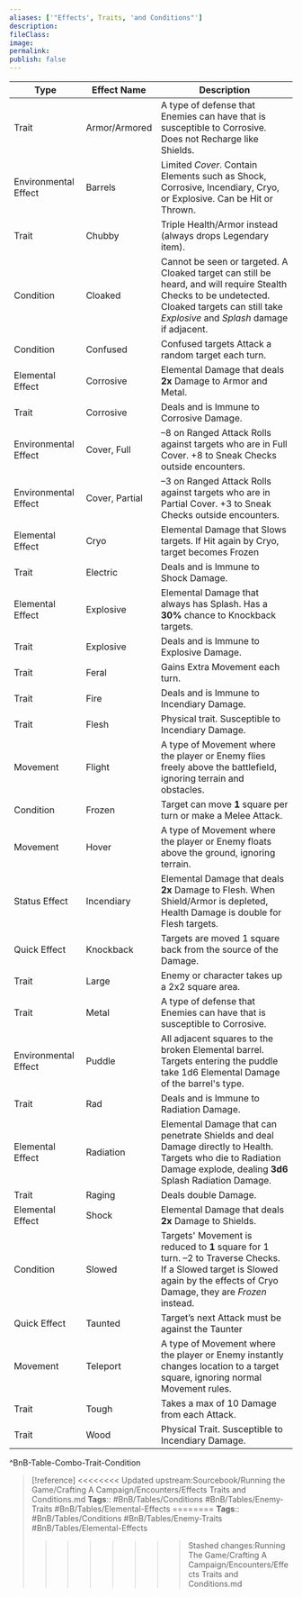 ```yaml
---
aliases: ['"Effects', Traits, 'and Conditions"']
description: 
fileClass: 
image: 
permalink: 
publish: false
---
```


| Type                 | Effect Name    | Description                                                                                                                                                                                    |
|----------------------|----------------|------------------------------------------------------------------------------------------------------------------------------------------------------------------------------------------------|
| Trait                | Armor\/Armored | A type of defense that Enemies can have that is susceptible to Corrosive. Does not Recharge like Shields.                                                                                      |
| Environmental Effect | Barrels        | Limited *Cover*. Contain Elements such as Shock, Corrosive, Incendiary, Cryo, or Explosive. Can be Hit or Thrown.                                                                              |
| Trait                | Chubby         | Triple Health/Armor instead (always drops Legendary item).                                                                                                                                     |
| Condition            | Cloaked        | Cannot be seen or targeted. A Cloaked target can still be heard, and will require Stealth Checks to be undetected. Cloaked targets can still take *Explosive* and *Splash* damage if adjacent. |
| Condition            | Confused       | Confused targets Attack a random target each turn.                                                                                                                                             |
| Elemental Effect     | Corrosive      | Elemental Damage that deals **2x** Damage to Armor and Metal.                                                                                                                                  |
| Trait                | Corrosive      | Deals and is Immune to Corrosive Damage.                                                                                                                                                       |
| Environmental Effect | Cover, Full    | –8 on Ranged Attack Rolls against targets who are in Full Cover. +8 to Sneak Checks outside encounters.                                                                                        |
| Environmental Effect | Cover, Partial | –3 on Ranged Attack Rolls against targets who are in Partial Cover. +3 to Sneak Checks outside encounters.                                                                                     |
| Elemental Effect     | Cryo           | Elemental Damage that Slows targets. If Hit again by Cryo, target becomes Frozen                                                                                                               |
| Trait                | Electric       | Deals and is Immune to Shock Damage.                                                                                                                                                           |
| Elemental Effect     | Explosive      | Elemental Damage that always has Splash. Has a **30%** chance to Knockback targets.                                                                                                            |
| Trait                | Explosive      | Deals and is Immune to Explosive Damage.                                                                                                                                                       |
| Trait                | Feral          | Gains Extra Movement each turn.                                                                                                                                                                |
| Trait                | Fire           | Deals and is Immune to Incendiary Damage.                                                                                                                                                      |
| Trait                | Flesh          | Physical trait. Susceptible to Incendiary Damage.                                                                                                                                              |
| Movement             | Flight         | A type of Movement where the player or Enemy flies freely above the battlefield, ignoring terrain and obstacles.                                                                               |
| Condition            | Frozen         | Target can move **1** square per turn or make a Melee Attack.                                                                                                                                  |
| Movement             | Hover          | A type of Movement where the player or Enemy floats above the ground, ignoring terrain.                                                                                                        |
| Status Effect        | Incendiary     | Elemental Damage that deals **2x** Damage to Flesh. When Shield/Armor is depleted, Health Damage is double for Flesh targets.                                                                  |
| Quick Effect         | Knockback      | Targets are moved 1 square back from the source of the Damage.                                                                                                                                 |
| Trait                | Large          | Enemy or character takes up a 2x2 square area.                                                                                                                                                 |
| Trait                | Metal          | A type of defense that Enemies can have that is susceptible to Corrosive.                                                                                                                      |
| Environmental Effect | Puddle         | All adjacent squares to the broken Elemental barrel. Targets entering the puddle take 1d6 Elemental Damage of the barrel's type.                                                               |
| Trait                | Rad            | Deals and is Immune to Radiation Damage.                                                                                                                                                       |
| Elemental Effect     | Radiation      | Elemental Damage that can penetrate Shields and deal Damage directly to Health. Targets who die to Radiation Damage explode, dealing **3d6** Splash Radiation Damage.                          |
| Trait                | Raging         | Deals double Damage.                                                                                                                                                                           |
| Elemental Effect     | Shock          | Elemental Damage that deals **2x** Damage to Shields.                                                                                                                                          |
| Condition            | Slowed         | Targets' Movement is reduced to **1** square for 1 turn. –2 to Traverse Checks. If a Slowed target is Slowed again by the effects of Cryo Damage, they are *Frozen* instead.                   |
| Quick Effect         | Taunted        | Target’s next Attack must be against the Taunter                                                                                                                                               |
| Movement             | Teleport       | A type of Movement where the player or Enemy instantly changes location to a target square, ignoring normal Movement rules.                                                                    |
| Trait                | Tough          | Takes a max of 10 Damage from each Attack.                                                                                                                                                     |
| Trait                | Wood           | Physical Trait. Susceptible to Incendiary Damage.                                                                                                                                              |
^BnB-Table-Combo-Trait-Condition

> [!reference]
<<<<<<<< Updated upstream:Sourcebook/Running the Game/Crafting A Campaign/Encounters/Effects Traits and Conditions.md
> **Tags**:: #BnB/Tables/Conditions #BnB/Tables/Enemy-Traits #BnB/Tables/Elemental-Effects
========
> **Tags**:: #BnB/Tables/Conditions #BnB/Tables/Enemy-Traits #BnB/Tables/Elemental-Effects
>>>>>>>> Stashed changes:Running The Game/Crafting A Campaign/Encounters/Effects Traits and Conditions.md
